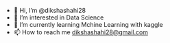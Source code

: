 - 👋 Hi, I’m @dikshashahi28
- 👀 I’m interested in Data Science 
- 🌱 I’m currently learning Mchine Learning with kaggle
- 📫 How to reach me dikshashahi28@gmail.com

<!---
dikshashahi28/dikshashahi28 is a ✨ special ✨ repository because its `README.md` (this file) appears on your GitHub profile.
You can click the Preview link to take a look at your changes.
--->
